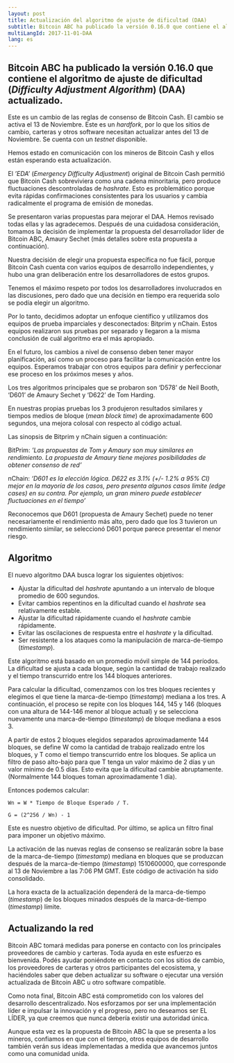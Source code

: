 ```yaml
---
layout: post
title: Actualización del algoritmo de ajuste de dificultad (DAA)
subtitle: Bitcoin ABC ha publicado la versión 0.16.0 que contiene el algoritmo de ajuste de dificultad (DAA) actualizado.
multiLangId: 2017-11-01-DAA
lang: es
---
```


## Bitcoin ABC ha publicado la versión 0.16.0 que contiene el algoritmo de ajuste de dificultad (*Difficulty Adjustment Algorithm*) (DAA) actualizado.

Este es un cambio de las reglas de consenso de Bitcoin Cash. El cambio se activa el 13 de Noviembre. Este es un *hardfork*, por lo que los sitios de cambio, carteras y otros software necesitan actualizar antes del 13 de Noviembre. Se cuenta con un *testnet* disponible.

Hemos estado en comunicación con los mineros de Bitcoin Cash y ellos están esperando esta actualización.

El *’EDA’* (*Emergency Difficulty Adjustment*) original de Bitcoin Cash permitió que Bitcoin Cash sobreviviera como una cadena minoritaria, pero produce fluctuaciones descontroladas de *hashrate*. Esto es problemático porque evita rápidas confirmaciones consistentes para los usuarios y cambia radicalmente el programa de emisión de monedas.

Se presentaron varias propuestas para mejorar el DAA. Hemos revisado todas ellas y las agradecemos. Después de una cuidadosa consideración, tomamos la decisión de implementar la propuesta del desarrollador líder de Bitcoin ABC, Amaury Sechet (más detalles sobre esta propuesta a continuación).

Nuestra decisión de elegir una propuesta específica no fue fácil, porque Bitcoin Cash cuenta con varios equipos de desarrollo independientes, y hubo una gran deliberación entre los desarrolladores de estos grupos.

Tenemos el máximo respeto por todos los desarrolladores involucrados en las discusiones, pero dado que una decisión en tiempo era requerida solo se podía elegir un algoritmo.

Por lo tanto, decidimos adoptar un enfoque científico y utilizamos dos equipos de prueba imparciales y desconectados: Bitprim y nChain. Estos equipos realizaron sus pruebas por separado y llegaron a la misma conclusión de cuál algoritmo era el más apropiado.

En el futuro, los cambios a nivel de consenso deben tener mayor planificación, así como un proceso para facilitar la comunicación entre los equipos. Esperamos trabajar con otros equipos para definir y perfeccionar ese proceso en los próximos meses y años.

Los tres algoritmos principales que se probaron son ‘D578’ de Neil Booth, ‘D601’ de Amaury Sechet y ‘D622’ de Tom Harding.

En nuestras propias pruebas los 3 produjeron resultados similares y tiempos medios de bloque (*mean block time*) de aproximadamente 600 segundos, una mejora colosal con respecto al código actual.

Las sinopsis de Bitprim y nChain siguen a continuación:

BitPrim: *’Las propuestas de Tom y Amaury son muy similares en rendimiento. La propuesta de Amaury tiene mejores posibilidades de obtener consenso de red’*

nChain: *‘D601 es la elección lógica. D622 es 3.1% (+/- 1.2% a 95% CI) mejor en la mayoría de los casos, pero presenta algunos casos límite (*edge cases*) en su contra. Por ejemplo, un gran minero puede establecer fluctuaciones en el tiempo’*

Reconocemos que D601 (propuesta de Amaury Sechet) puede no tener necesariamente el rendimiento más alto, pero dado que los 3 tuvieron un rendimiento similar, se seleccionó D601 porque parece presentar el menor riesgo.

## Algoritmo

El nuevo algoritmo DAA busca lograr los siguientes objetivos:

* Ajustar la dificultad del *hashrate* apuntando a un intervalo de bloque promedio de 600 segundos.
* Evitar cambios repentinos en la dificultad cuando el *hashrate* sea relativamente estable.
* Ajustar la dificultad rápidamente cuando el *hashrate* cambie rápidamente.
* Evitar las oscilaciones de respuesta entre el *hashrate* y la dificultad.
* Ser resistente a los ataques como la manipulación de marca-de-tiempo (*timestamp*).

Este algoritmo está basado en un promedio móvil simple de 144 períodos. La dificultad se ajusta a cada bloque, según la cantidad de trabajo realizado y el tiempo transcurrido entre los 144 bloques anteriores.

Para calcular la dificultad, comenzamos con los tres bloques recientes y elegimos el que tiene la marca-de-tiempo (*timestamp*) mediana a los tres. A continuación, el proceso se repite con los bloques 144, 145 y 146 (bloques con una altura de 144-146 menor al bloque actual) y se selecciona nuevamente una marca-de-tiempo (*timestamp*) de bloque mediana a esos 3.

A partir de estos 2 bloques elegidos separados aproximadamente 144 bloques, se define W como la cantidad de trabajo realizado entre los bloques, y T como el tiempo transcurrido entre los bloques. Se aplica un filtro de paso alto-bajo para que T tenga un valor máximo de 2 días y un valor mínimo de 0.5 días. Esto evita que la dificultad cambie abruptamente. (Normalmente 144 bloques toman aproximadamente 1 día).

Entonces podemos calcular:
```
Wn = W * Tiempo de Bloque Esperado / T.

G = (2^256 / Wn) - 1
```

Este es nuestro objetivo de dificultad. Por último, se aplica un filtro final para imponer un objetivo máximo.

La activación de las nuevas reglas de consenso se realizarán sobre la base de la marca-de-tiempo (*timestamp*) mediana en bloques que se produzcan después de la marca-de-tiempo (*timestamp*) 1510600000, que corresponde al 13 de Noviembre a las 7:06 PM GMT. Este código de activación ha sido consolidado.

La hora exacta de la actualización dependerá de la marca-de-tiempo (*timestamp*) de los bloques minados después de la marca-de-tiempo (*timestamp*) límite.

## Actualizando la red

Bitcoin ABC tomará medidas para ponerse en contacto con los principales proveedores de cambio y carteras. Toda ayuda en este esfuerzo es bienvenida. Podés ayudar poniéndote en contacto con los sitios de cambio, los proveedores de carteras y otros participantes del ecosistema, y haciéndoles saber que deben actualizar su software o ejecutar una versión actualizada de Bitcoin ABC u otro software compatible.

Como nota final, Bitcoin ABC está comprometido con los valores del desarrollo descentralizado. Nos esforzamos por ser una implementación líder e impulsar la innovación y el progreso, pero no deseamos ser EL LÍDER, ya que creemos que nunca debería existir una autoridad única.

Aunque esta vez es la propuesta de Bitcoin ABC la que se presenta a los mineros, confiamos en que con el tiempo, otros equipos de desarrollo también verán sus ideas implementadas a medida que avancemos juntos como una comunidad unida.
